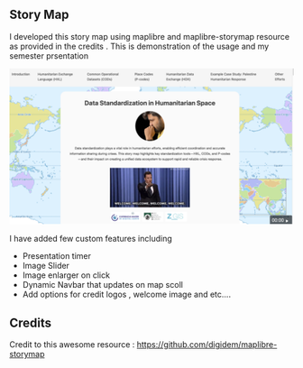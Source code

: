 ## Story Map 

I developed this story map using maplibre and maplibre-storymap resource as provided in the credits . This is demonstration of the usage and my semester prsentation 

![alt text](images/homepage.png)

I have added few custom features including 
- Presentation timer 
- Image Slider 
- Image enlarger on click 
- Dynamic Navbar that updates on map scoll 
- Add options for credit logos , welcome image and etc....  

## Credits 
Credit to this awesome resource : https://github.com/digidem/maplibre-storymap 
